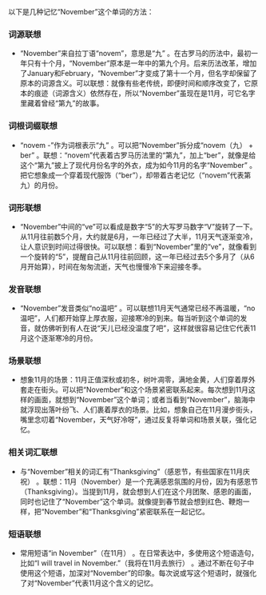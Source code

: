 以下是几种记忆“November”这个单词的方法：

### 词源联想
 - “November”来自拉丁语“novem”，意思是“九” 。在古罗马的历法中，最初一年只有十个月，“November”原本是一年中的第九个月。后来历法改革，增加了January和February，“November”才变成了第十一个月，但名字却保留了原本的词源含义。可以联想：就像有些老传统，即便时间和顺序改变了，它原本的痕迹（词源含义）依然存在，所以“November”虽现在是11月，可它名字里藏着曾经“第九”的故事。

### 词根词缀联想
 - “novem -”作为词根表示“九” 。可以把“November”拆分成“novem（九） + ber” 。联想：“novem”代表着古罗马历法里的“第九”，加上“ber”，就像是给这个“第九”披上了现代月份名字的外衣，成为如今11月的名字“November” 。把它想象成一个穿着现代服饰（“ber”），却带着古老记忆（“novem”代表第九）的月份。

### 词形联想
 - “November”中间的“ve”可以看成是数字“5”的大写罗马数字“V”旋转了一下。从11月往前数5个月，大约就是6月，一年已经过了大半，11月天气逐渐变冷，让人意识到时间过得很快。可以联想：看到“November”里的“ve”，就像看到一个旋转的“5”，提醒自己从11月往前回顾，这一年已经过去5个多月了（从6月开始算），时间在匆匆流逝，天气也慢慢冷下来迎接冬季。

### 发音联想
 - “November”发音类似“no温吧” 。可以联想11月天气通常已经不再温暖，“no温吧”，人们都开始穿上厚衣服，迎接寒冷的到来。每当听到这个单词的发音，就仿佛听到有人在说“天儿已经没温度了吧”，这样就很容易记住它代表11月这个逐渐寒冷的月份。

### 场景联想
 - 想象11月的场景：11月正值深秋或初冬，树叶凋零，满地金黄，人们穿着厚外套走在街头。可以把“November”和这个场景紧密联系起来。每次想到11月这样的画面，就想到“November”这个单词；或者当看到“November”，脑海中就浮现出落叶纷飞、人们裹着厚衣的场景。比如，想象自己在11月漫步街头，嘴里念叨着“November，天气好冷呀”，通过反复将单词和场景关联，强化记忆。

### 相关词汇联想
 - 与“November”相关的词汇有“Thanksgiving”（感恩节，有些国家在11月庆祝） 。联想：11月（November）是一个充满感恩氛围的月份，因为有感恩节（Thanksgiving）。当提到11月，就会想到人们在这个月团聚、感恩的画面，同时也记住了“November”这个单词。就像提到春节就会想到红色、鞭炮一样，把“November”和“Thanksgiving”紧密联系在一起记忆。

### 短语联想
 - 常用短语“in November”（在11月） 。在日常表达中，多使用这个短语造句，比如“I will travel in November.”（我将在11月去旅行） 。通过不断在句子中使用这个短语，加深对“November”的印象。每次说或写这个短语时，就强化了对“November”代表11月这个含义的记忆。 